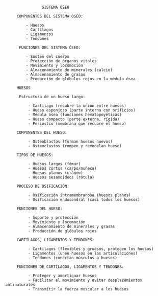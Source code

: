                     SISTEMA ÓSEO

         COMPONENTES DEL SISTEMA ÓSEO:

             - Huesos
             - Cartílagos
             - Ligamentos
             - Tendones

          FUNCIONES DEL SISTEMA ÓSEO:

             - Sostén del cuerpo
             - Protección de órganos vitales
             - Movimiento y locomoción
             - Almacenamiento de minerales (calcio)
             - Almacenamiento de grasas
             - Producción de glóbulos rojos en la médula ósea

         HUESOS

          Estructura de un hueso largo:

              - Cartílago (recubre la unión entre huesos)
              - Hueso esponjoso (parte interna con orificios)
              - Médula ósea (funciones hematopoyéticas)
              - Hueso compacto (parte externa, rígida)
              - Periostio (membrana que recubre el hueso)

         COMPONENTES DEL HUESO:

              - Osteoblastos (forman huesos nuevos)
              - Osteoclastos (rompen y remodelan hueso)

         TIPOS DE HUESOS:

              - Huesos largos (fémur)
              - Huesos cortos (carpo/muñeca)
              - Huesos planos (cráneo)
              - Huesos sesamoideos (rótula)

         PROCESO DE OSIFICACIÓN:

              - Osificación intramembranosa (huesos planos)
              - Osificación endocondral (casi todos los huesos)

         FUNCIONES DEL HUESO:

              - Soporte y protección
              - Movimiento y locomoción
              - Almacenamiento de minerales y grasas
              - Producción de glóbulos rojos

         CARTÍLAGOS, LIGAMENTOS Y TENDONES:

              - Cartílagos (flexibles y gruesos, protegen los huesos)
              - Ligamentos (unen huesos en las articulaciones)
              - Tendones (conectan músculos a huesos)

         FUNCIONES DE CARTÍLAGOS, LIGAMENTOS Y TENDONES:

              - Proteger y amortiguar huesos
              - Facilitar el movimiento y evitar desplazamientos antinaturales
              - Transmitir la fuerza muscular a los huesos




